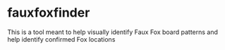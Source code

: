 # fauxfoxfinder

This is a tool meant to help visually identify Faux Fox board patterns and help identify confirmed Fox locations

